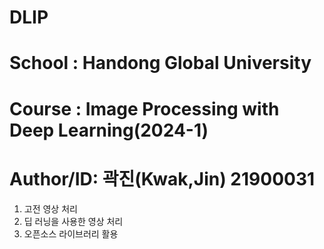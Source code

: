 # DLIP   
# School : Handong Global University  
  
# Course : Image Processing with Deep Learning(2024-1)   
   
# Author/ID: 곽진(Kwak,Jin) 21900031   
   
1. 고전 영상 처리
2. 딥 러닝을 사용한 영상 처리
3. 오픈소스 라이브러리 활용
